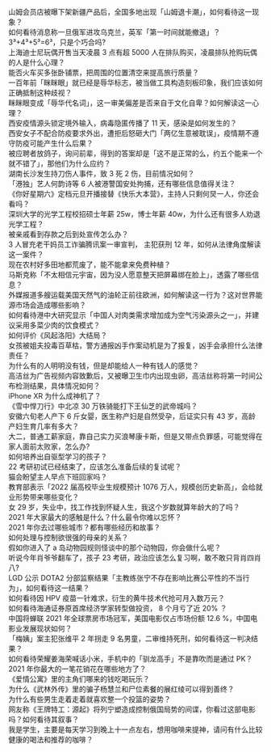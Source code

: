 山姆会员店被曝下架新疆产品后，全国多地出现「山姆退卡潮」，如何看待这一现象？  
如何看待消息称一旦俄军进攻乌克兰，英军「第一时间就能撤退」？  
3³+4³+5³=6³，只是个巧合吗?  
上海迪士尼玩偶开售当天凌晨 3 点有超 5000 人在排队购买，凌晨排队抢购玩偶的人是什么心理？  
能否火车买多张卧铺票，把周围的位置清空来提高旅行质量？  
一百年前「眯眯眼」就已经是辱华标志，被当做工具构造刻板印象，我们应该如何正确抵制这种歧视？  
眯眯眼变成「辱华代名词」，这一审美偏差是否来自于文化自卑？如何解读这一心理？  
西安疫情源头锁定境外输入，病毒隐匿传播了 11 天，感染是如何发生的？  
西安女子不配合防疫要求外出，遭拒后怒砸大门「两亿生意被耽误」，疫情期不遵守防疫可能产生什么后果？  
被应聘者放鸽子，询问前辈，得到的答案却是「这不是正常的么，约五个能来一个就不错了」，那他们为什么应约？  
湖南长沙发生持刀伤人事件，致 3 死 2 伤，目前情况如何？  
「港独」艺人何韵诗等 6 人被港警国安处拘捕，还有哪些信息值得关注？  
《你好星期六》定档元旦开播接替《快乐大本营》，主持人只剩何炅一人，你还会看吗？  
深圳大学的光学工程校招硕士年薪 25w，博士年薪 40w，为什么还有很多人劝退光学工程？  
被亲戚看到存款之后到处宣传怎么办？  
3 人冒充老干妈员工诈骗腾讯案一审宣判， 主犯获刑 12 年，如何从法律角度解读这一案件？  
现在农村好多田地都荒废了，能不能拿来免费种植？  
马斯克称「不太相信元宇宙，因为没人愿意整天把屏幕绑在脸上」，透露了哪些信息？  
外媒报道多艘运载美国天然气的油轮正前往欧洲，如何解读这一行为？这对世界能源市场会造成哪些影响？  
如何看待港中大研究显示「中国人对肉类需求增加成为空气污染源头之一」，并建议采用多菜少肉的饮食模式？  
如何评价《风起洛阳》大结局？  
女孩被姐夫投毒百草枯，警方通报凶手作案动机是为了报复，凶手会承担什么法律责任？  
为什么有的人明明没有钱，但是却能给人一种有钱人的感觉？  
高洁丝为广告视频内容致歉后，又被曝卫生巾内出现虫卵，高洁丝称将第一时间公布检测结果，具体情况如何？  
iPhone XR 为什么成神机了？  
《雪中悍刀行》中北凉 30 万铁骑能打下王仙芝的武帝城吗？  
安徽六旬老人产下 6 斤女婴，医生称产妇是自然受孕，后证实只有 43 岁，高龄产妇生育几率有多大？  
大二，普通工薪家庭，靠自己实力买浪琴康卡斯，但是又带点负罪感，可能觉得在家人面前太败家，怎么办?  
如何培养出自驱型学习的孩子？  
22 考研初试已经结束了，应该怎么准备后续的复试呢？  
猫会盼望主人早点下班回家吗？  
教育部表示「2022 届高校毕业生规模预计 1076 万人，规模创历史新高」，会给就业形势带来哪些变化？  
女 29 岁，失业中，找工作找到怀疑人生，我这个岁数就算年龄大的了吗？  
2021 年大家最大的感触是什么？什么最令你难以忘怀？  
2021 年你去过哪些城市？都有哪些经历和故事？  
如何处理与控制欲很强的母亲的关系？  
假如你进入了 a 岛动物园规则怪谈中的那个动物园，你会做什么呢？  
听说今年肖爷爷翻车了，孩子 23 考研，政治应该怎么复习啊，敢不敢只背肖四肖八?  
LGD 公示 DOTA2 分部监察结果「主教练张宁不存在影响比赛公平性的不当行为」，如何看待这一结果？  
如何看待因 HPV 疫苗一针难求，衍生的黄牛技术代抢可月入数万元？  
如何看待海通证券原首席经济学家转型做投资， 8 个月亏了近 20% ？  
中国将蝉联 2021 年全球票房市场冠军，美国电影仅占市场份额 12.6 %，中国电影业发展现状如何？  
「梅姨」案主犯张维平 2 年拐走 9 名男童，二审维持死刑，如何看待这一判决结果？  
如何看待荣耀姜海荣喊话小米，手机中的「驯龙高手」不是靠吹而是通过 PK？  
2021 年你最大的一笔花销花在哪些地方了？  
《爱情公寓》里的主角们哪来的钱吃喝玩乐？  
为什么《武林外传》里的骗子杨慧兰和尸位素餐的展红绫可以得到善终？  
为什么有些男生走着走着就喜欢整一个投篮的姿势？  
网友称《王牌特工：源起》将列宁塑造成控制俄国局势的间谍，你看过这部电影吗？如何看待其叙事？  
我是学生，主要是每天学习到晚上十一点左右，想用咖啡来提神，请问有什么比较健康的喝法和推荐的咖啡？  
